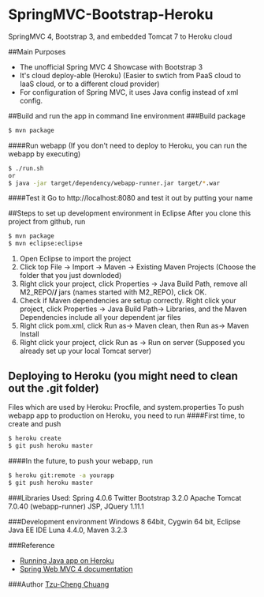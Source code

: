 SpringMVC-Bootstrap-Heroku
==========================

SpringMVC 4, Bootstrap 3, and embedded Tomcat 7 to Heroku cloud

##Main Purposes
 - The unofficial Spring MVC 4 Showcase with Bootstrap 3
 - It's cloud deploy-able (Heroku) (Easier to swtich from PaaS cloud to IaaS cloud, or to a different cloud provider)
 - For configuration of Spring MVC, it uses Java config instead of xml config.

##Build and run the app in command line environment
###Build package
```sh
$ mvn package
```
####Run  webapp (If you don't need to deploy to Heroku, you can run the webapp by executing)
```sh
$ ./run.sh
or
$ java -jar target/dependency/webapp-runner.jar target/*.war
```
####Test it
Go to http://localhost:8080 and test it out by putting your name

##Steps to set up development environment in Eclipse
After you clone this project from github, run 
```sh
$ mvn package
$ mvn eclipse:eclipse
```
1. Open Eclipse to import the project
2. Click top File -> Import -> Maven -> Existing Maven Projects (Choose the folder that you just downloded)
3. Right click your project, click Properties -> Java Build Path, remove all M2_REPO/******/****** jars (names started with M2_REPO), click OK.
4. Check if Maven dependencies are setup correctly. Right click your project, click Properties -> Java Build Path-> Libraries, and the Maven Dependencies include all your dependent jar files 
5. Right click pom.xml, click Run as-> Maven clean, then Run as-> Maven Install
6. Right click your project, click Run as -> Run on server (Supposed you already set up your local Tomcat server)

## Deploying to Heroku (you might need to clean out the .git folder)
Files which are used by Heroku: Procfile, and system.properties 
To push webapp app to production on Heroku, you need to run 
####First time, to create and push
```sh
$ heroku create
$ git push heroku master
```
####In the future, to push your webapp, run
```sh
$ heroku git:remote -a yourapp
$ git push heroku master
```
###Libraries Used:
Spring 4.0.6
Twitter Bootstrap 3.2.0
Apache Tomcat 7.0.40 (webapp-runner)
JSP, JQuery 1.11.1

###Development environment
Windows 8 64bit, Cygwin 64 bit, Eclipse Java EE IDE Luna 4.4.0, Maven 3.2.3 

###Reference
- [Running Java app on Heroku](https://devcenter.heroku.com/categories/java)
- [Spring Web MVC 4 documentation](http://docs.spring.io/spring/docs/current/spring-framework-reference/html/mvc.html)

###Author
[Tzu-Cheng Chuang](http://chuangtc.com)